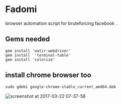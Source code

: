 # Fadomi
browser automation script for bruteforcing facebook .
## Gems needed 
```
gem install 'watir-webdriver'
gem install  'terminal-table'
gem install 'colorize'
```
## install chrome browser too
```
sudo gdebi google-chrome-stable_current_amd64.deb
```
![screenshot at 2017-03-22 07-37-58](https://cloud.githubusercontent.com/assets/22657154/24196079/af428492-0ed2-11e7-90dd-7cba2b4893b7.png)
